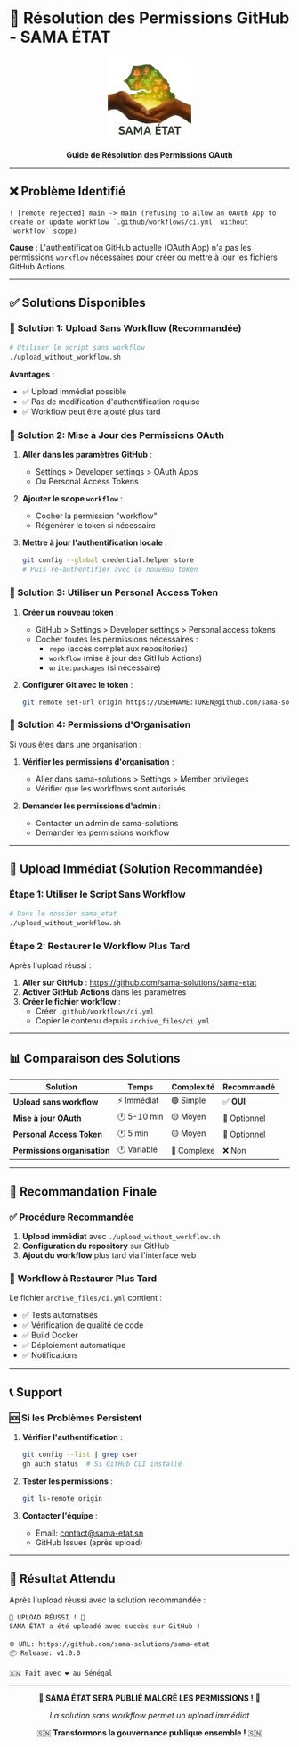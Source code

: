 # 🔧 Résolution des Permissions GitHub - SAMA ÉTAT

<div align="center">
  <img src="logo.png" alt="SAMA ÉTAT Logo" width="150"/>
  
  **Guide de Résolution des Permissions OAuth**
</div>

---

## ❌ Problème Identifié

```
! [remote rejected] main -> main (refusing to allow an OAuth App to create or update workflow `.github/workflows/ci.yml` without `workflow` scope)
```

**Cause** : L'authentification GitHub actuelle (OAuth App) n'a pas les permissions `workflow` nécessaires pour créer ou mettre à jour les fichiers GitHub Actions.

---

## ✅ Solutions Disponibles

### 🚀 Solution 1: Upload Sans Workflow (Recommandée)

```bash
# Utiliser le script sans workflow
./upload_without_workflow.sh
```

**Avantages** :
- ✅ Upload immédiat possible
- ✅ Pas de modification d'authentification requise
- ✅ Workflow peut être ajouté plus tard

### 🔑 Solution 2: Mise à Jour des Permissions OAuth

1. **Aller dans les paramètres GitHub** :
   - Settings > Developer settings > OAuth Apps
   - Ou Personal Access Tokens

2. **Ajouter le scope `workflow`** :
   - Cocher la permission "workflow"
   - Régénérer le token si nécessaire

3. **Mettre à jour l'authentification locale** :
   ```bash
   git config --global credential.helper store
   # Puis re-authentifier avec le nouveau token
   ```

### 🔧 Solution 3: Utiliser un Personal Access Token

1. **Créer un nouveau token** :
   - GitHub > Settings > Developer settings > Personal access tokens
   - Cocher toutes les permissions nécessaires :
     - `repo` (accès complet aux repositories)
     - `workflow` (mise à jour des GitHub Actions)
     - `write:packages` (si nécessaire)

2. **Configurer Git avec le token** :
   ```bash
   git remote set-url origin https://USERNAME:TOKEN@github.com/sama-solutions/sama-etat.git
   ```

### 🏢 Solution 4: Permissions d'Organisation

Si vous êtes dans une organisation :

1. **Vérifier les permissions d'organisation** :
   - Aller dans sama-solutions > Settings > Member privileges
   - Vérifier que les workflows sont autorisés

2. **Demander les permissions d'admin** :
   - Contacter un admin de sama-solutions
   - Demander les permissions workflow

---

## 🚀 Upload Immédiat (Solution Recommandée)

### Étape 1: Utiliser le Script Sans Workflow

```bash
# Dans le dossier sama_etat
./upload_without_workflow.sh
```

### Étape 2: Restaurer le Workflow Plus Tard

Après l'upload réussi :

1. **Aller sur GitHub** : https://github.com/sama-solutions/sama-etat
2. **Activer GitHub Actions** dans les paramètres
3. **Créer le fichier workflow** :
   - Créer `.github/workflows/ci.yml`
   - Copier le contenu depuis `archive_files/ci.yml`

---

## 📊 Comparaison des Solutions

| Solution | Temps | Complexité | Recommandé |
|----------|-------|------------|------------|
| **Upload sans workflow** | ⚡ Immédiat | 🟢 Simple | ✅ **OUI** |
| **Mise à jour OAuth** | 🕐 5-10 min | 🟡 Moyen | 🔄 Optionnel |
| **Personal Access Token** | 🕐 5 min | 🟡 Moyen | 🔄 Optionnel |
| **Permissions organisation** | 🕐 Variable | 🔴 Complexe | ❌ Non |

---

## 🎯 Recommandation Finale

### ✅ **Procédure Recommandée**

1. **Upload immédiat** avec `./upload_without_workflow.sh`
2. **Configuration du repository** sur GitHub
3. **Ajout du workflow** plus tard via l'interface web

### 🔄 **Workflow à Restaurer Plus Tard**

Le fichier `archive_files/ci.yml` contient :
- ✅ Tests automatisés
- ✅ Vérification de qualité de code
- ✅ Build Docker
- ✅ Déploiement automatique
- ✅ Notifications

---

## 📞 Support

### 🆘 Si les Problèmes Persistent

1. **Vérifier l'authentification** :
   ```bash
   git config --list | grep user
   gh auth status  # Si GitHub CLI installé
   ```

2. **Tester les permissions** :
   ```bash
   git ls-remote origin
   ```

3. **Contacter l'équipe** :
   - Email: contact@sama-etat.sn
   - GitHub Issues (après upload)

---

## 🎉 Résultat Attendu

Après l'upload réussi avec la solution recommandée :

```
🎉 UPLOAD RÉUSSI ! 🎉
SAMA ÉTAT a été uploadé avec succès sur GitHub !

🌐 URL: https://github.com/sama-solutions/sama-etat
📦 Release: v1.0.0

🇸🇳 Fait avec ❤️ au Sénégal
```

---

<div align="center">
  
  **🚀 SAMA ÉTAT SERA PUBLIÉ MALGRÉ LES PERMISSIONS ! 🚀**
  
  *La solution sans workflow permet un upload immédiat*
  
  🇸🇳 **Transformons la gouvernance publique ensemble !** 🇸🇳
  
</div>